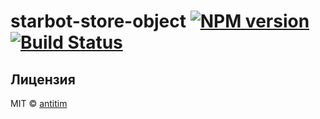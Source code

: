 # starbot-store-object [![NPM version][npm-image]][npm-url] [![Build Status][travis-image]][travis-url]

## Лицензия

MIT © [antitim](http://vk.com/antitim)


[npm-image]: https://badge.fury.io/js/starbot-store-object.svg
[npm-url]: https://npmjs.org/package/starbot-store-object
[travis-image]: https://travis-ci.org/antitim/starbot-store-object.svg?branch=master
[travis-url]: https://travis-ci.org/antitim/starbot-store-object
